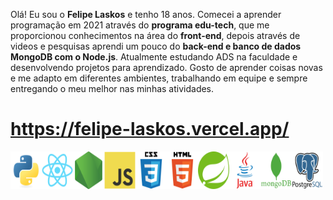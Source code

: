 Olá! Eu sou o **Felipe Laskos** e tenho 18 anos. Comecei a aprender programação em 2021 através do **programa edu-tech**, que me proporcionou conhecimentos na área do **front-end**, depois através de videos e pesquisas aprendi um pouco do **back-end e banco de dados MongoDB com o Node.js**. Atualmente estudando ADS na faculdade e desenvolvendo projetos para aprendizado. Gosto de aprender coisas novas e me adapto em diferentes ambientes, trabalhando em equipe e sempre entregando o meu melhor nas minhas atividades.
  ##
  
  # https://felipe-laskos.vercel.app/


<div>
      <img src="https://github.com/devicons/devicon/blob/master/icons/python/python-original.svg" height="60" width="50" align="left"/>
      <img src="https://github.com/devicons/devicon/blob/master/icons/react/react-original.svg" height="60" width="50" align="left"/>
      <img src="https://github.com/devicons/devicon/blob/master/icons/nodejs/nodejs-original.svg" height="60" width="50" align="left"/>
      <img src="https://github.com/devicons/devicon/blob/master/icons/javascript/javascript-original.svg" height="60" width="50" align="left"/>
      <img src="https://github.com/devicons/devicon/blob/master/icons/css3/css3-original-wordmark.svg" height="60" width="50" align="left"/>
      <img src="https://github.com/devicons/devicon/blob/master/icons/html5/html5-original-wordmark.svg" height="60" width="50" align="left"/>
      <img src="https://github.com/devicons/devicon/blob/master/icons/spring/spring-original.svg" height="60" width="50" align="left"/>
      <img src="https://github.com/devicons/devicon/blob/master/icons/java/java-original-wordmark.svg" height="60" width="50" align="left"/>
      <img src="https://github.com/devicons/devicon/blob/master/icons/mongodb/mongodb-plain-wordmark.svg" height="60" width="50" align="left"/>
      <img src="https://github.com/devicons/devicon/blob/master/icons/postgresql/postgresql-original-wordmark.svg" height="60" width="50" align="left"/>
</div>
